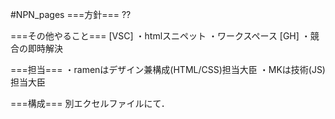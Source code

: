 #NPN_pages
===方針===
??



===その他やること===
[VSC]
・htmlスニペット
・ワークスペース
[GH]
・競合の即時解決



===担当===
・ramenはデザイン兼構成(HTML/CSS)担当大臣
・MKは技術(JS)担当大臣



===構成===
別エクセルファイルにて．